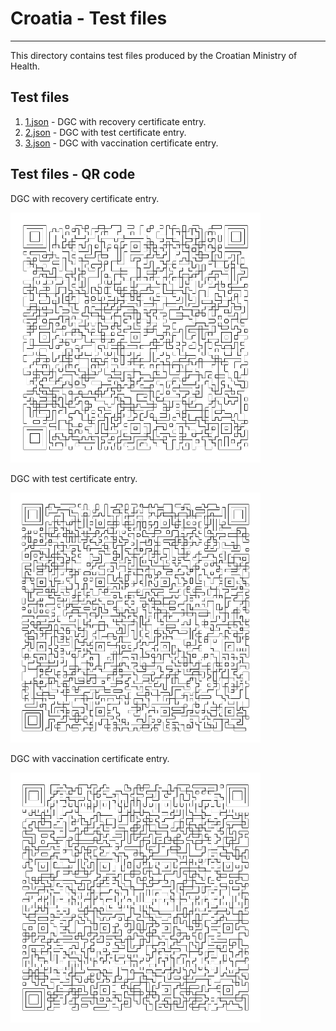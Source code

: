 # Croatia  - Test files

---

This directory contains test files produced by the Croatian Ministry of Health. 

## Test files

1. [1.json](2DCode/raw/1.json) - DGC with  recovery certificate entry.
2. [2.json](2DCode/raw/2.json) - DGC with  test certificate entry.
3. [3.json](2DCode/raw/3.json) - DGC with  vaccination certificate entry.

## Test files - QR code

DGC with  recovery certificate entry.

![1](2DCode/png/1.png)

DGC with  test certificate entry.

![2](2DCode/png/2.png)

DGC with  vaccination certificate entry.

![3](2DCode/png/3.png)
